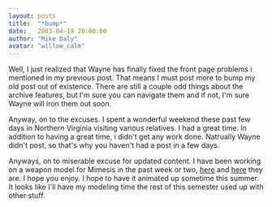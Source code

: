```yaml
---
layout: posts
title:  "*bump*"
date:   2003-04-19 20:00:00
author: "Mike Daly"
avatar: "willow_calm"
---
```

Well, I just realized that Wayne has finally fixed the front page problems i mentioned in my previous post. That means I must post more to bump my old post out of existence. There are still a couple odd things about the archive features, but I'm sure you can navigate them and if not, I'm sure Wayne will iron them out soon.

 Anyway, on to the excuses. I spent a wonderful weekend these past few days in Northern Virginia visiting various relatives. I had a great time. In addition to having a great time, i didn't get any work done. Natrually Wayne didn't post, so that's why you haven't had a post in a few days.

 Anyways, on to miserable excuse for updated content. I have been working on a weapon model for Mimesis in the past week or two, [here](https://content.duelingmonkeys.com/filespace/willow/mimesis/hand1.jpg) and [here](https://content.duelingmonkeys.com/filespace/willow/mimesis/gun1.jpg) they are. I hope you enjoy. I hope to have it animated up sometime this summer. It looks like I'll have my modeling time the rest of this semester used up with other stuff.